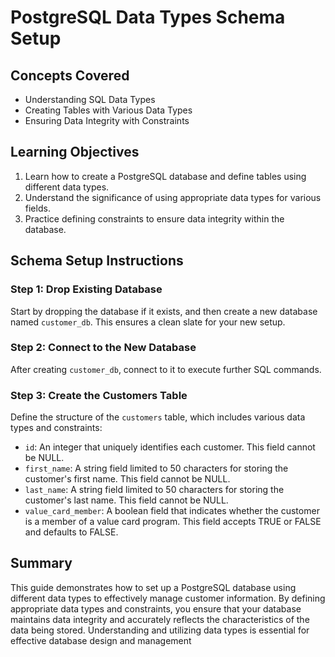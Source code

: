 # PostgreSQL Data Types Schema Setup

## Concepts Covered

- Understanding SQL Data Types
- Creating Tables with Various Data Types
- Ensuring Data Integrity with Constraints

## Learning Objectives

1. Learn how to create a PostgreSQL database and define tables using different data types.
2. Understand the significance of using appropriate data types for various fields.
3. Practice defining constraints to ensure data integrity within the database.

## Schema Setup Instructions

### Step 1: Drop Existing Database

Start by dropping the database if it exists, and then create a new database named `customer_db`. This ensures a clean slate for your new setup.

### Step 2: Connect to the New Database

After creating `customer_db`, connect to it to execute further SQL commands.

### Step 3: Create the Customers Table

Define the structure of the `customers` table, which includes various data types and constraints:

- `id`: An integer that uniquely identifies each customer. This field cannot be NULL.
- `first_name`: A string field limited to 50 characters for storing the customer's first name. This field cannot be NULL.
- `last_name`: A string field limited to 50 characters for storing the customer's last name. This field cannot be NULL.
- `value_card_member`: A boolean field that indicates whether the customer is a member of a value card program. This field accepts TRUE or FALSE and defaults to FALSE.

## Summary

This guide demonstrates how to set up a PostgreSQL database using different data types to effectively manage customer information. By defining appropriate data types and constraints, you ensure that your database maintains data integrity and accurately reflects the characteristics of the data being stored. Understanding and utilizing data types is essential for effective database design and management
